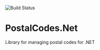 ![Build Status](https://ci.appveyor.com/api/projects/status/cy4u6dksn5v9avaq)

# PostalCodes.Net
Library for managing postal codes for .NET
